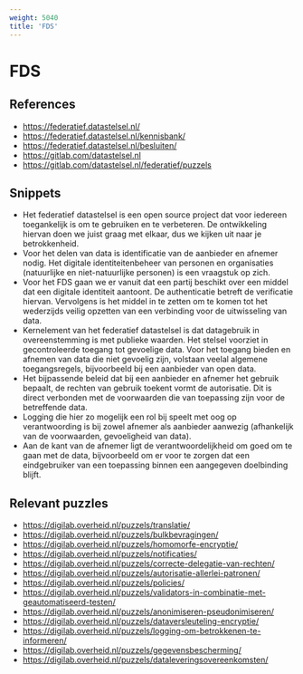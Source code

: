 ```yaml
---
weight: 5040
title: 'FDS'
---
```


# FDS

## References
- https://federatief.datastelsel.nl/
- https://federatief.datastelsel.nl/kennisbank/
- https://federatief.datastelsel.nl/besluiten/
- https://gitlab.com/datastelsel.nl
- https://gitlab.com/datastelsel.nl/federatief/puzzels

## Snippets
- Het federatief datastelsel is een open source project dat voor iedereen toegankelijk is om te gebruiken en te verbeteren. De ontwikkeling hiervan doen we juist graag met elkaar, dus we kijken uit naar je betrokkenheid.
- Voor het delen van data is identificatie van de aanbieder en afnemer nodig. Het digitale identiteitenbeheer van personen en organisaties (natuurlijke en niet-natuurlijke personen) is een vraagstuk op zich.
- Voor het FDS gaan we er vanuit dat een partij beschikt over een middel dat een digitale identiteit aantoont. De authenticatie betreft de verificatie hiervan. Vervolgens is het middel in te zetten om te komen tot het wederzijds veilig opzetten van een verbinding voor de uitwisseling van data.
- Kernelement van het federatief datastelsel is dat datagebruik in overeenstemming is met publieke waarden. Het stelsel voorziet in gecontroleerde toegang tot gevoelige data. Voor het toegang bieden en afnemen van data die niet gevoelig zijn, volstaan veelal algemene toegangsregels, bijvoorbeeld bij een aanbieder van open data.
- Het bijpassende beleid dat bij een aanbieder en afnemer het gebruik bepaalt, de rechten van gebruik toekent vormt de autorisatie. Dit is direct verbonden met de voorwaarden die van toepassing zijn voor de betreffende data.
- Logging die hier zo mogelijk een rol bij speelt met oog op verantwoording is bij zowel afnemer als aanbieder aanwezig (afhankelijk van de voorwaarden, gevoeligheid van data).
- Aan de kant van de afnemer ligt de verantwoordelijkheid om goed om te gaan met de data, bijvoorbeeld om er voor te zorgen dat een eindgebruiker van een toepassing binnen een aangegeven doelbinding blijft.

## Relevant puzzles
- https://digilab.overheid.nl/puzzels/translatie/
- https://digilab.overheid.nl/puzzels/bulkbevragingen/
- https://digilab.overheid.nl/puzzels/homomorfe-encryptie/
- https://digilab.overheid.nl/puzzels/notificaties/
- https://digilab.overheid.nl/puzzels/correcte-delegatie-van-rechten/
- https://digilab.overheid.nl/puzzels/autorisatie-allerlei-patronen/
- https://digilab.overheid.nl/puzzels/policies/
- https://digilab.overheid.nl/puzzels/validators-in-combinatie-met-geautomatiseerd-testen/
- https://digilab.overheid.nl/puzzels/anonimiseren-pseudonimiseren/
- https://digilab.overheid.nl/puzzels/dataversleuteling-encryptie/
- https://digilab.overheid.nl/puzzels/logging-om-betrokkenen-te-informeren/
- https://digilab.overheid.nl/puzzels/gegevensbescherming/
- https://digilab.overheid.nl/puzzels/dataleveringsovereenkomsten/
